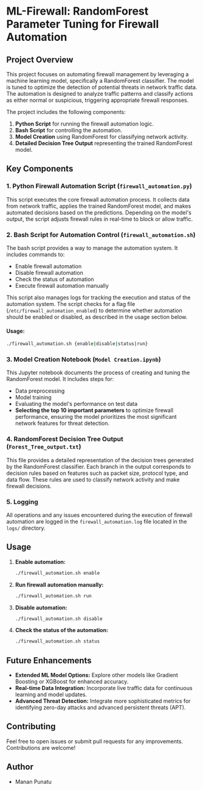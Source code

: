 
# ML-Firewall: RandomForest Parameter Tuning for Firewall Automation

## Project Overview

This project focuses on automating firewall management by leveraging a machine learning model, specifically a RandomForest classifier. The model is tuned to optimize the detection of potential threats in network traffic data. The automation is designed to analyze traffic patterns and classify actions as either normal or suspicious, triggering appropriate firewall responses.

The project includes the following components:
1. **Python Script** for running the firewall automation logic.
2. **Bash Script** for controlling the automation.
3. **Model Creation** using RandomForest for classifying network activity.
4. **Detailed Decision Tree Output** representing the trained RandomForest model.

## Key Components

### 1. **Python Firewall Automation Script** (`firewall_automation.py`)
This script executes the core firewall automation process. It collects data from network traffic, applies the trained RandomForest model, and makes automated decisions based on the predictions. Depending on the model's output, the script adjusts firewall rules in real-time to block or allow traffic.

### 2. **Bash Script for Automation Control** (`firewall_automation.sh`)
The bash script provides a way to manage the automation system. It includes commands to:
- Enable firewall automation
- Disable firewall automation
- Check the status of automation
- Execute firewall automation manually

This script also manages logs for tracking the execution and status of the automation system. The script checks for a flag file (`/etc/firewall_automation_enabled`) to determine whether automation should be enabled or disabled, as described in the usage section below.

#### Usage:
```bash
./firewall_automation.sh {enable|disable|status|run}
```

### 3. **Model Creation Notebook** (`Model Creation.ipynb`)
This Jupyter notebook documents the process of creating and tuning the RandomForest model. It includes steps for:
- Data preprocessing
- Model training
- Evaluating the model's performance on test data
- **Selecting the top 10 important parameters** to optimize firewall performance, ensuring the model prioritizes the most significant network features for threat detection.

### 4. **RandomForest Decision Tree Output** (`Forest_Tree_output.txt`)
This file provides a detailed representation of the decision trees generated by the RandomForest classifier. Each branch in the output corresponds to decision rules based on features such as packet size, protocol type, and data flow. These rules are used to classify network activity and make firewall decisions.

### 5. **Logging**
All operations and any issues encountered during the execution of firewall automation are logged in the `firewall_automation.log` file located in the `logs/` directory.


## Usage

1. **Enable automation:**
   ```bash
   ./firewall_automation.sh enable
   ```

2. **Run firewall automation manually:**
   ```bash
   ./firewall_automation.sh run
   ```

3. **Disable automation:**
   ```bash
   ./firewall_automation.sh disable
   ```

4. **Check the status of the automation:**
   ```bash
   ./firewall_automation.sh status
   ```

## Future Enhancements
- **Extended ML Model Options:** Explore other models like Gradient Boosting or XGBoost for enhanced accuracy.
- **Real-time Data Integration:** Incorporate live traffic data for continuous learning and model updates.
- **Advanced Threat Detection:** Integrate more sophisticated metrics for identifying zero-day attacks and advanced persistent threats (APT).

## Contributing

Feel free to open issues or submit pull requests for any improvements. Contributions are welcome!

## Author

- Manan Punatu
